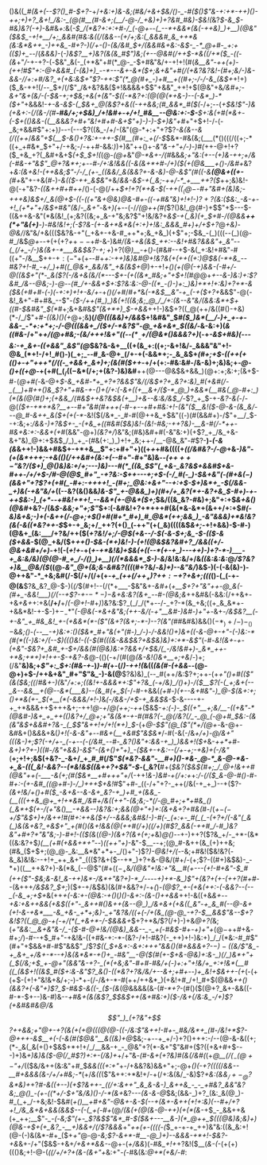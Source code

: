 ()&((*_#(&+(--$?()_#-$+?-*+/_+&:+)&-&;(#&/+&+$&/()-_-#($()$"&-+:+*-++)()-++;+)+?_&+!_/&:-_(@(#__(#-&+;(__/-@-/_+&)+)+?&#_#&)-$&!(_&?_$-&_$-#&)&?(-+)_-&#&_+:_&(*-$_/(*&?+:+:+#-/_(-@+--(_--*+&&*(&(-++&)_)+__)(@&"($&$_-+!+__/+;_&&#(#&:&((/(&&--(+/+;&:(_&&&#_&_++*&(&:&*&++_-)++&_-#+?-)(/+-()-(&/&#_$+/(&&#&+&:-_&$-_-*_@+#-_+:+(($_)+_-*-/(_&&&)-_(*-)&_$?__+)&?(&(&_#$"_)&;(+--_@&#(/+_+$-*&((/+*($_-((-(&*+"_/_-+-+?-(_-_$&"_&(-_(+*&"+#(*_@-_-$+#&"&/+-+!+!(#(*_&__&"-++(+)-(_++!_#$"+:-@+&&#_(-(&)+)_--*---&+-&*($+;&+&"+#(/($+$&?&?&!-_(#+;&/-)&-&&-/_/+:+#_/&?_+(+&:&$+"$?-++:$"(*_@(#+_-)+#__+((#+;-/-/-&_(&$+*+!+)($_&-++!(/--_$+/(/$"_/&+&?&&($+!&&&&+$$"+&&"_++!+$(@&"+&_/&#+;-&+"&*+(&/-(-$&-+;+$&;+*&(+(&"-$((-*&?+:(@(@(*+&-)--(-&*_)-*($+"_+&&&!-*+-&-&$-(_$&+_@(&$?+&((-++&&;(#_&&*_#($(*-/+;--(*+$&!$"-)&(+&+:-(_/(_&_-/(#__-#&/+;+$&)_/+!&#+-+/+!_#&__--@&:+:-$-__$+:&(+#(*&+-(-$+(()&&-((___&*&_&?+#+"&!+#+#-&+*$"+)-)-)-$+)&"+*_#+"+$+!-/-(-_&;+&&#$"+:+)_)-_--(---$?((&_-/+/-(&"(@-*+:+"+?$?-_&(&--&(/((++_/_&&"+$(__$-&()+?&:+-++-$(#__(#+:_+(/-$_$&*-#&(&;(___(*()(((/((+;-*((+_+#&*_$+"+/-+&;-/-++#-&&:_)_)+)&"++()+*_-&"&-+"+/-)-)_#(*++-@+!+?($_+&_+?(_&#+&+$_(+$_$+!(_(@-_(@+_&"_@-*&+-/(#_&&*&;+"&:_(+-_-_(+)&-_++;+/_&(_-#&-+"_&$"_@+?&*+;+--#-/+:&!&&((-&(&+*+#-/+)($(+(@_&___+()-/&#+*&?+*&:(&_+&!-(++_&&;$"-/-/_(+-_((&&/_&(&&?+-&-&)-@-&$"(#((-&__(@&+((_+_-__(#+*&"+-+&(#-)-_&(($-++_&$&"_+&/_&&-&$-+(_&;-++/-*_+___++?($_++;&)&!-@(-+"&?_-((&++#+#++_/()-(-@(/++_$+!+?(*+&-$(-+$+((_(@-$-#+"&#+(&)&;-+++&)&$+/_&(@+$-((_-*((+"_&_+_@&)_@_&-#+-_((-+#&"&)+!+!-)$?+?($&:($&:_-&-+-+!_(+*+"+/&$+*_#&"(&_/-*_&+"-*&+_)(_+--(-/_/(@++(#(_$?()&!_@(#-)+$$"+$---$-((&++&-&"(*&(&!_(+;&?((&;+_&-+"&;&?$"+!&/&?+_&$-+(_&)(+_$+#-/(@&&__++(*+"&(+)__-)-#&!&!+;(-$?&-(+-&+*&*&(+:+)+!&:_&&&_#+)+/+$+?_@_+&)-@&/_/&"&/+&((($&?&-+"(_+&+-+&-#_++*+;&_+&_)(+$"+;-$&_-(_)(((--(_)(@-#_/&$_@+--_+(+(+?_+_$+--$+#-&-)&#_/(&-+&(&$_++:--&!+#&?&&&"+_&"--(_(/+_-/-)&(&+-*___&&$&?-$+;+$_)+?(@_)__-+_(_)_-(#&#--+$-&(_+:&!+#&"-#((+"-/&__$++-$+:(-$"+(+--#+*+:-++)&)&#_@+!&?&(+(++((+:_)_@_$&(-*+&_--#&?+!-#_-+/_)+#((_@&+_&&/&"_+&(&$+*_@_)+-+!_+()(+(@(-+)&&-(-#+/-@((&$+"(*-_&($?(___-/&+&(&/(*---$+-(+((&*_#&;+"+$+!(#_@_@+*+--&-)&:_)+:$?&#_/&--@&;-)-@--(#_/+-&&+$+:$?&:&:-@-((*_-()-)+:_)&)+*+!+:&)+?+*-&($&(+#+#-(-)_(_-+:+)+!+-&/_+-*+_()(/+#_/_#+*_&_(-*&$__&"-+_(-+($+?+_&&$"-@(-&!_&+"-#+#&_--$"-_($-/++(#_)_)&(+!((&;&;_@_/_/+:(&--&"&/(&&:&*+$+((#-$&#&"_$(*_#+;&+&#&_$"(&+*+)_$-+&&_++!-)&$+?((_@(++/&((#()-+&)(*-/_/$"+#_-((&)()(+_@+;&__)(/_@(((&&)+/&&_$+!&#&"_$_#($_)&*(__/-)+_+-+-&&-_-*+:+*+;-/-@(((&&+_/($+/-*&?$"-@_+&+&*_$((&/-_&-&:+)(_&((#&-_/+"+_+/(@+#&;-$($&/+++!&*+"(*(--$(*__-$+/(@&*()&&&?+)_(-+_-&$+#&)(---&:-+_&+-((+&&"_&$"(@_$&?&-&+__((+(&_+:((+;-&+!&/-_&&&"&"+!-@&_(*+!-/+!_#()-)(_+;_--#_&-@+_(/+-+(-&&*+;-_&_&$+*(*_#+;+$-((++(+(()+-+"+++*(/((-_+&&+_&+)+;(&(#($++_-+/+(+:-#&:&#-/&-&)+;&)&;+*-@-_()+((+_@-*+(+#(_($_/((-$&*(/+;+(&?-)&)&#__++(@---@&$&+&&_)(@+:+;&:+;(&+$-#-(_@+#(-_&-@+*_$-&_+&#-*+_+?+?&&$"&/(/&$+?+_&?+:&)_#(+&#(/-_(__)+#++()&_$?+"+#&-+-()+_(/+:_(-&+_((+__&+/($-*_@_)+&&*(__#&(_@-#+:_)(*(&(@(#()+;(+&&_/(#&$++&?&$&(+__)+&--&:&/&$_/-*$?_+_$-+_-&?-&(_-/-@(_($+-+*+*&?__+--#+"&#(#+++(-#-+--+#+#&:+!-(&"($__&!($-@-&-(&_&/---@_#-&++_&($+(+(-*-_&!($(/&*_-_#-#(@++&_+$&"((-)(#(&&#+)-/$"+__/_$--+:&;+:_/&&-)+?&$+-_-(+&_+((#&#($&)&!-(&!-#&;-++?&)-__&-#(/-*++-#&+&:+:-&&+(+_#(&&"-@+)_$($&?+/_)&"&;(#&)&#+#(-&"&:+)(+$?_+_/&_+&-&+"&)_@+:+$&$_/_)_+_-(#&(+:_)_)+!+_&;++-/__-@&_&"-#$?-__)-_(-&(&_&++!-)&&+#&$+-+*+&__$"+:+#+"+)((+_+_+#&((((+_((/&#&?-/-@_+&_-)&"-(+*(*&*+++;-+&(()(/++&#+(&:+(--_#+"-#+"&)&*--(_+$+++-$"&?_/($+)_@()&)&:+/+;---)&)---#(*_((&_$$"(_+&-_&?&$+&&#_$+&-#++-/+/+$-/_#-@(@_$_#+"_-+?&:-$++_---+;+$-(-/_#(-_)-$&+&"(-(#+&($-)($&&+"+?$?+(+#(_-#+:-++++!_-(#+;_@&:+&+"--+:+$-$+)&*+_-$(/&&-_+)&(-+&"&/+*((--&?(&()&&_)&-$"_+-@&&_)+)(#+/+_&?(*+-&?+&_$-#+)-+-++$&:-)_(+*--+#&!+*+!_--&&*(+-@&*($+;_$&/((&_&?-#&)+;&"+:+$_&+&()(@&#_+&?-/(&_$-&&;+"+;$"_$+:(-&#&!+?+*+++#(&(*&-&*+(&++/+:+$_#(-&)&+&;-)+*(-&++*(/-@+;+$()+#(#+*_#+)_#_@&*(++;&&_)_-&"&&&)+*&!&?(&(-&((*&?++-$_$+-+_&;+/_++?(+()_(-++"(+(_&)((((&$_&+;-_+!+&&)-$-#-)(@&+_(&:___/+?&/++($(*+?&!_/+;_/-@_$(+&--/-$(_-&-$+;&_-$-(($-&($+&&*-$(@_+&/($+*++()-$&-(*+)&!-)-(+!(@&$&?&#+?_/&&((+/-@&+&#+/+)-*+!(-(_+!+_-+(_+-+*&!&)+$&(+((--*(+-+_)---++)-)+?-*-)___-+_&:&/&)(@(@-#_+_/-/()_)+__)(/(*&&&*_$-)-&_/&!&:&/+/&_((&:&:&:_@_/$?&?+)&__@&/($_((@-*&"_@+(&;&-&#&?(((*(#+?&/-_&)+)--&"&/_)&$-)(-(-&(&)-)-@++&"-*_+&;&#(/-$(/+/(/+(+*-+_(+$+$(/+$+_+)$?+$+:-+$?+&+;(((*()-(_(-+-@(&__$?&_&?_@-$-)(_(/_$(#+!--(/(*+___-$&"&+-_&#+_(*+__$+?+"&"++-@_&(-(#+_-&&!___)(/(--+$?-+-$-*-)-$&+&:&?(&+_-*-#_-(@&;&_++&#&(-&&:(/++&+-+&_+&+_+:+&(__/+/__+/_(-@+!-#_+_)_)&?&:$?_(_/_/(*+--/-_+?-*(&_+&;((+_&_&*+-+&&*&!-+-$-)+$-_-*$"_(-@&(-*&+&"&;(++-&/(-+"__&#-)&#-)+"+-_&+_-/&$&?__(-+-&"_+_#&_&!_+-(+&&*(*-($"(&+?(&+;-*-)--$?($&"(#_#&#&)&&()($-*_)+/-)-_()-$&*&;()-(--__-_+)&:+:()($&*_#+"&(+"(#-)_/-)-/-&&!()+)&+((-&-@+-+"-(-)&:-*(#(*((-)&:+/(--$_)((()&!-((*_-___$(#(((&-&&$&?_+&$&)&)+:+*-&$"_(-#-*&!(&+-+-(+&"_-_$&?+_&#_+-$+/&_&(_#(@&)&:+?&&+*_/+$&/(_-/&!&#+)-_&*_++-+*&;+*+)+!++-$-+&?-&_@-(()(-+/(#(@_(&-&!()&+__+;+&_/-)+;(/&"__&)&;+*$"+:_$+:(#&-+*-)_)-#(_+-(/_)-++!(_&((*(&(#-(+&&*--(@-@+)+$-/++&+&"_#+"$"&_-)-&(@__$?&)&)_(--_#(++/&:$?+;++-(+_+"()+#(($"(&($&;((_/_#&+-)(_&"_/+:+;((&!+-&&&*+:$"+?&_(-+/&)_/()+)-/($__$?(-(_+;&+(--_&--&&__+(@--&*(___&)--(&_#(+_$(-_/-#-+&&(*(_+#-)(+_-_-&_+#&"-)_@-*_$(&+:+;()+*&(+-_$(+__(*(-&&&/+!-)_&_(-/&&-/+$-+_&&$&-_$-&----+-+_+*&&&++$+++&+;-++!_@-+_/_@(++;-++_($&$-*+:(_-)_-_$((+"__+;&/__-((+&"-*(@&#-)&+_+_++(()&?+/_@+;+"&(&*-+-#(#&?(-_@(/&?(/_-_@_(-@+#_$&:-(&(&"&$+&&#+?&-_(_$$"&++!+/+!(*+)_$-*(+_@-$$"(@_($"(*+/(@+-_&-@+-&#&+()&_&_&+&(_)+!(-&-&"+--#&+(__+&#$"&$&*_/-#(-&(-/&*+/+)-@_/&_+"(_((_&-)+;$?(-+/+-_(-+--(-(/&#_--#-_&?()&"+:&&-+_)_)&&+!($+*&-___++*+#-&+)+?+-_)_((#-/&"+&&)-&$"-(&+()+"+)_-($&+-+&:--(/+-+;-+&)+(-/&"_(__+;+!+;&$(+&?-_-&+/_+_#_#(/$"_$(*&?-&&"-__#+)()-*&-_@-*_&-@-*&-+_&-(((_&!-&&?--(*&!&$((&++?+$&"-$_-(_&?(__#+(_$&?($&$(#+;_/_@+!&++#(@&"++(-___-&(+;(#($&*__+#+++"+/_(-++!_&-)&#-+(/+:+_+:_/-*(/($_&-@-#()-#-#+:-(+-&#_((@+#-)-/_)+++$+*&!_#$"+#-_((-/+"+?-_++(/&(-+_+_)--+($?-*(&+!&/+(_)+#($_-&+&--&-&+_&?-+_)+#_+(&&_-(__(((++&_@+_+!+*&#_/&#+/&((++"-(&;&;-*(/-@_#+;+*+#&_()(_&*+$(+-/_(+"&_()__-+&&--_)&?&:+;&&(@+"+)+:(&+&+?+*_#&(_#-/(*+$-(-$+/$"&$+)+/&++!_#(#+:++_&($+/--&&&;&#&!-)-#(-_(+:+-_#(_(_-(+?+/(-&"(_&(_)&(&+&?_+&$+"_$+$(#()(&+!&&(@(++#(/+*_)(*(/+)(#$?_&&(-++#_/-#_)&?&"+#+?+"&"&;-)-#+!-(($(*&_(*(@-)(&+?(&+(+;+*&)_@()_--+-)++$?($$?&_+/-_+*-(&*((&:&?+$_)(__(+#(+&&+*+"--_)_((++"+)_-&"-$__--+;(@_#-&++(&_(+)++&;(#&_($+$+;(@_@-_&:__&*&"+*+-_/()+"-)$?_)-@&!+/(-_-&;+#&!($&!&?(-&_&)&!&:--+!+_++_&+"_((($?&+($--+*_)+?+&-@&/(#+/-(+;$?-((#+)&$&)-_-*+)((__++&?+)-&(*&_(--@$"(#+$((-_+$&*_/(@&"+!&:+"&__#(+---(+!-#_+&"-$_#(++($"-$&;&-&!_&-++)&*-/&*+"&?+)-*_/----+)+*-&_)$"+(&?+(+-(++?(#+#-*-(&+++_/&$&?_$+;_)($+-+/&$&)(&(#+&&?+/_-_+_(_)-_(@$?_+-(+&(++:-(-&&?--(--_(-&_+;+$+_&(++_+(-&:+-(@&:-+()_(_)()-&+:-(&-()++&&_++!-&((+&_&+--+&:+&++&&(+&$((+"-_&++#()&++(&--@_)_/&+&+(+&((_&"-+_&_#(--@-&+(+!-&-+&*___-&_+&-_+*+;&)-_+"&?&/((+(-/+(&_(@-@_-+?-$__&&$"&--$+?&!$?((_@_@-+(-+/(*(_+&+*-/-$&&&+_$+?+*&/$?(/+)-)+&_@+?(_&;(*+"_&&:__&+&"&_-/_-($-#-@+!&/(@&)_&&--_-_+(-#&$-#+-+)+"+*(@_$-$_++#+&_-_#+;_/_)-#--+$_#+"-+&!&-((+#&-+:-*-(&?-/+!-#&?(-_++)+!-)&:+)_/_/(*&:-#_#$"(#+"+$&&+#-#$"&&$"_/$?_$((_$+&+:-&+:+++"&&()(#+&&&+?-$-)-(($&/$"&_-+_&+_+/&+-*--+)&(&*&*-+()+_-#&"__-@($(#(+-$+&-@&)+:&-_)(/_)&*+"+(_$(/&;+$_+-@+"(&&"&-+?-_(*(+&;&"-#+#-#&/+(-)+:+"+!&/+_+:+!&*(__#((_(&$+!((&$_#($+:&-&"$?_&()-((*&?+?&/&/+--&+;+#+--)+_&!+$&++-(+_(-(+(+$-(+!+"&!&+&/+;-)-*+-(/-/&+-*-#(++/++&*_)(+&!+#_/+!_#+$(@&&_++*()(&&?+(-*&"+)$?_$-#&$-&((-_($-(&_(@&&&&(&-(_#-*+?-_(#()($(@+?_&+-&&((-#-*-$+--)&-_#_)&--*+#&+(&(&$?_$_$&$++(&+#&:+)($-/&+(/&:&_-/+)$?(+&#&#_&_@_/&$$"_)_(+?&"+$$?+_+&&;+"_@+-+?(&(+(+_@(((@(@-((-_/&:$"&++!-#+-_#&/&*+_(#-/&!+*$?-@+++-&$__+(-(-&(#($_@&"__&((_&)+*_@_$&;-+--+_+/-)+?()+++:-/--(@-&-&((+;(*-_&(_&(+()+$&$+*+!+/_/__&&-+_-_@&"+?(*-&+"$"&#+($?((+&+#+$---)+)&*+)&)&_($-@(/_#$?_)+:+-(/&)+*+/+"&*_-(#_-&+(_+?&)_#(&(/&#(*(+_@__(/($_-(@+-$"+/_(($&/&++(&:&"+#_$_&&(((+:+"_+-/+&&?&)&&+"+;-@+_()(-+?((((_/_&&--__#+&&&(&-/+/+#&;-*_(+/_&((_($"&++:+*&!+/-+(/+:&(&/_-&)$?_+&:(&&$_/+-_@$?&*&)+_+?_#-&((+--)(+$?&++-_((/+:&++"_&_&-&-)_&++&_-_-_+#&?_&&"&?&;_@()_-(+-((*+/-$+"&/&)()-/-*(&+_&?---_(&-&-@_$&;(&&-_)+?_(&:_&(@_)-#_(_+_/-+&;&!-$&#(*+(_)__+#_+&"-@&+-&-$(--+(&+-&++(+!+:&)(--#+/+?+!_/&_&+&+&&(&&$--(-(_+(-#+*(@_/(&(+(@(&-@-++)(+(*(&-_+$_-_&&++&(+_++;__$"-*_-(*-*&;$"(+-_$?&$$"&*_#-$_(_$&+---__&-)(*_@++_$(((@&)&;&)+)(@&-+$+(+_&?_-__+)&&+/(/$?&&&*+"_++(+-((((-(_$_+-+-+_++)&"&:((&_&:+!(@-(-)&(&*-#+_($+_+"_@-@_-&;$?-&+*-#__-@_)+)--&&&-+*+!-$&?-+&_&+-/+"($&$-+&+_/+&+*&&-_-@+-(_+/&&_)(*-#&_+!+*+?&!($__(_&-(-_(+(+)((()&;+!-@-(_((/+/+?+(&-(&+"+_&:+"_-(_-#&(&:_@+*(+&/-#_:
